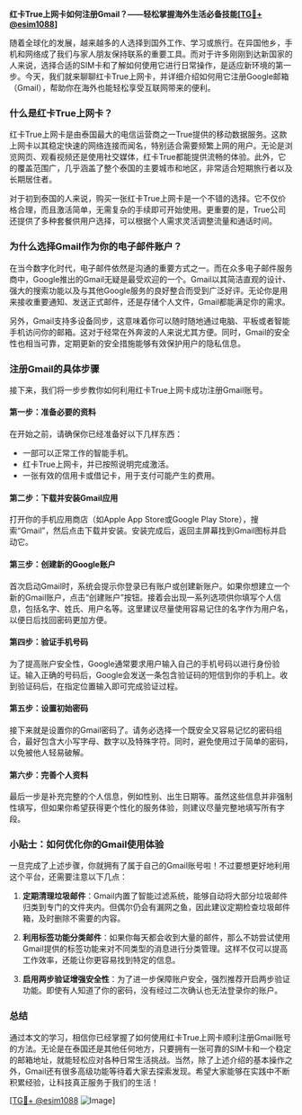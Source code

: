 **红卡True上网卡如何注册Gmail？——轻松掌握海外生活必备技能[[TG💪+ @esim1088](https://t.me/s/esim1088)]**

随着全球化的发展，越来越多的人选择到国外工作、学习或旅行。在异国他乡，手机和网络成了我们与家人朋友保持联系的重要工具。而对于许多刚刚到达新国家的人来说，选择合适的SIM卡和了解如何使用它进行日常操作，是适应新环境的第一步。今天，我们就来聊聊红卡True上网卡，并详细介绍如何用它注册Google邮箱（Gmail），帮助你在海外也能轻松享受互联网带来的便利。

### 什么是红卡True上网卡？

红卡True上网卡是由泰国最大的电信运营商之一True提供的移动数据服务。这款上网卡以其稳定快速的网络连接而闻名，特别适合需要频繁上网的用户。无论是浏览网页、观看视频还是使用社交媒体，红卡True都能提供流畅的体验。此外，它的覆盖范围广，几乎涵盖了整个泰国的主要城市和地区，非常适合短期旅行者以及长期居住者。

对于初到泰国的人来说，购买一张红卡True上网卡是一个不错的选择。它不仅价格合理，而且激活简单，无需复杂的手续即可开始使用。更重要的是，True公司还提供了多种套餐供用户选择，可以根据个人需求灵活调整流量和通话时间。

### 为什么选择Gmail作为你的电子邮件账户？

在当今数字化时代，电子邮件依然是沟通的重要方式之一。而在众多电子邮件服务商中，Google推出的Gmail无疑是最受欢迎的一个。Gmail以其简洁直观的设计、强大的搜索功能以及与其他Google服务的良好整合而受到广泛好评。无论你是用来接收重要通知、发送正式邮件，还是存储个人文件，Gmail都能满足你的需求。

另外，Gmail支持多设备同步，这意味着你可以随时随地通过电脑、平板或者智能手机访问你的邮箱。这对于经常在外奔波的人来说尤其方便。同时，Gmail的安全性也相当可靠，定期更新的安全措施能够有效保护用户的隐私信息。

### 注册Gmail的具体步骤

接下来，我们将一步步教你如何利用红卡True上网卡成功注册Gmail账号。

#### 第一步：准备必要的资料

在开始之前，请确保你已经准备好以下几样东西：
- 一部可以正常工作的智能手机。
- 红卡True上网卡，并已按照说明完成激活。
- 一张有效的信用卡或借记卡，用于支付可能产生的费用。

#### 第二步：下载并安装Gmail应用

打开你的手机应用商店（如Apple App Store或Google Play Store），搜索“Gmail”，然后点击下载并安装。安装完成后，返回主屏幕找到Gmail图标并启动它。

#### 第三步：创建新的Google账户

首次启动Gmail时，系统会提示你登录已有账户或创建新账户。如果你想建立一个新的Gmail账户，点击“创建账户”按钮。接着会出现一系列选项供你填写个人信息，包括名字、姓氏、用户名等。这里建议尽量使用容易记住的名字作为用户名，以便日后找回密码更加方便。

#### 第四步：验证手机号码

为了提高账户安全性，Google通常要求用户输入自己的手机号码以进行身份验证。输入正确的号码后，Google会发送一条包含验证码的短信到你的手机上。收到验证码后，在指定位置输入即可完成验证过程。

#### 第五步：设置初始密码

接下来就是设置你的Gmail密码了。请务必选择一个既安全又容易记忆的密码组合，最好包含大小写字母、数字以及特殊字符。同时，避免使用过于简单的密码，以免被他人轻易破解。

#### 第六步：完善个人资料

最后一步是补充完整的个人信息，例如性别、出生日期等。虽然这些信息并非强制性填写，但如果你希望获得更个性化的服务体验，则建议尽量完整地填写所有字段。

### 小贴士：如何优化你的Gmail使用体验

一旦完成了上述步骤，你就拥有了属于自己的Gmail账号啦！不过要想更好地利用这个平台，还需要注意以下几点：

1. **定期清理垃圾邮件**：Gmail内置了智能过滤系统，能够自动将大部分垃圾邮件归类到专门的文件夹内。但偶尔仍会有漏网之鱼，因此建议定期检查垃圾邮件箱，及时删除不需要的内容。
   
2. **利用标签功能分类邮件**：如果你每天都会收到大量的邮件，那么不妨尝试使用Gmail提供的标签功能来对不同类型的消息进行分类管理。这样不仅可以提高工作效率，还能让你更容易找到特定的信息。

3. **启用两步验证增强安全性**：为了进一步保障账户安全，强烈推荐开启两步验证功能。即使有人知道了你的密码，没有经过二次确认也无法登录你的账户。

### 总结

通过本文的学习，相信你已经掌握了如何使用红卡True上网卡顺利注册Gmail账号的方法。无论是在泰国还是其他任何地方，只要拥有一张可靠的SIM卡和一个稳定的邮箱地址，就能轻松应对各种日常生活挑战。当然，除了上述介绍的基本操作之外，Gmail还有很多高级功能等待着大家去探索发现。希望大家能够在实践中不断积累经验，让科技真正服务于我们的生活！

[[TG💪+ @esim1088](https://t.me/s/esim1088) ![Image](https://i.postimg.cc/4NQfJmqS/Snipaste-2025-05-13-00-14-12.png)]
